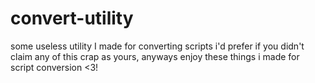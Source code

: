 # convert-utility

some useless utility I made for converting scripts
i'd prefer if you didn't claim any of this crap as yours, 
anyways enjoy these things i made for script conversion <3!
